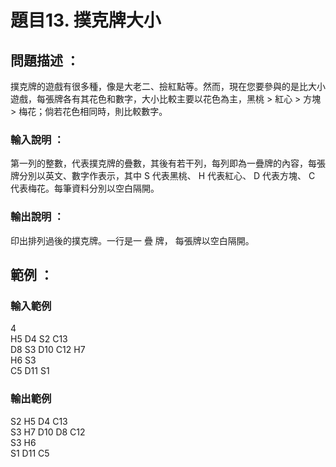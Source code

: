 # 題目13. 撲克牌大小

## 問題描述 ：

撲克牌的遊戲有很多種，像是大老二、撿紅點等。然而，現在您要參與的是比大小遊戲，每張牌各有其花色和數字，大小比較主要以花色為主，黑桃 > 紅心 > 方塊 > 梅花；倘若花色相同時，則比較數字。

### 輸入說明 ：

第一列的整數，代表撲克牌的疊數，其後有若干列，每列即為一疊牌的內容，每張牌分別以英文、數字作表示，其中 S 代表黑桃、 H 代表紅心、 D 代表方塊、 C 代表梅花。每筆資料分別以空白隔開。

### 輸出說明 ：

印出排列過後的撲克牌。一行是一 疊 牌， 每張牌以空白隔開。

## 範例 ：

### 輸入範例

4  
H5 D4 S2 C13  
D8 S3 D10 C12 H7  
H6 S3  
C5 D11 S1  
  
### 輸出範例

S2 H5 D4 C13  
S3 H7 D10 D8 C12  
S3 H6  
S1 D11 C5  
